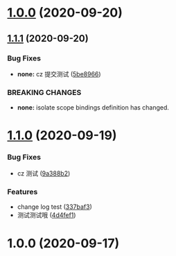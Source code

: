 # [1.0.0](https://github.com/toFrankie/wechat_applet_demo/compare/v1.1.1...v1.0.0) (2020-09-20)



## [1.1.1](https://github.com/toFrankie/wechat_applet_demo/compare/v1.1.0...v1.1.1) (2020-09-20)


### Bug Fixes

* **none:** cz 提交测试 ([5be8966](https://github.com/toFrankie/wechat_applet_demo/commit/5be89668925b222876ad4c66ccedb71769a384f7))


### BREAKING CHANGES

* **none:** isolate scope bindings definition has changed.



# [1.1.0](https://github.com/toFrankie/wechat_applet_demo/compare/v1.0.0...v1.1.0) (2020-09-19)


### Bug Fixes

* cz 测试 ([9a388b2](https://github.com/toFrankie/wechat_applet_demo/commit/9a388b213a05980ebd812061fb523ad404ca40fa))


### Features

* change log test ([337baf3](https://github.com/toFrankie/wechat_applet_demo/commit/337baf3fd310226894995c61e1c60ecb14a11588))
* 测试测试哦 ([4d4fef1](https://github.com/toFrankie/wechat_applet_demo/commit/4d4fef151a783c380945d761ac27a65247d75a44))



# 1.0.0 (2020-09-17)



